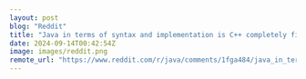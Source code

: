 ```yaml
---
layout: post
blog: "Reddit"
title: "Java in terms of syntax and implementation is C++ completely fixed. But few people recognize that. Why do you think that's the case?"
date: 2024-09-14T00:42:54Z
image: images/reddit.png
remote_url: "https://www.reddit.com/r/java/comments/1fga484/java_in_terms_of_syntax_and_implementation_is_c/"
---
```


